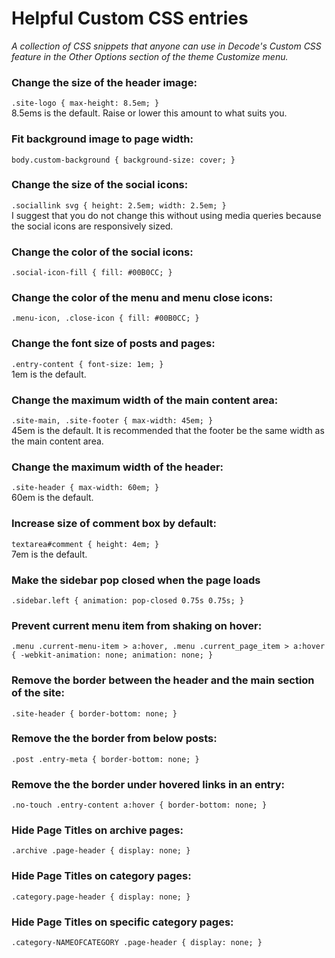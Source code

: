# Helpful Custom CSS entries
*A collection of CSS snippets that anyone can use in Decode's Custom CSS feature in the Other Options section of the theme Customize menu.*

### Change the size of the header image:
`.site-logo { max-height: 8.5em; }`<br>
8.5ems is the default. Raise or lower this amount to what suits you.

### Fit background image to page width:
`body.custom-background { background-size: cover; }`

### Change the size of the social icons:
`.sociallink svg { height: 2.5em; width: 2.5em; }`<br>
I suggest that you do not change this without using media queries because the social icons are responsively sized.

### Change the color of the social icons:
`.social-icon-fill { fill: #00B0CC; }`

### Change the color of the menu and menu close icons:
`.menu-icon, .close-icon { fill: #00B0CC; }`

### Change the font size of posts and pages:
`.entry-content { font-size: 1em; }`<br>
1em is the default.

### Change the maximum width of the main content area:
`.site-main, .site-footer { max-width: 45em; }`<br>
45em is the default. It is recommended that the footer be the same width as the main content area.

### Change the maximum width of the header:
`.site-header { max-width: 60em; }`<br>
60em is the default.

### Increase size of comment box by default:
`textarea#comment { height: 4em; }`<br>
7em is the default.

### Make the sidebar pop closed when the page loads
`.sidebar.left {
	animation: pop-closed 0.75s 0.75s;
}`

### Prevent current menu item from shaking on hover:
`.menu .current-menu-item > a:hover,
.menu .current_page_item > a:hover {
	-webkit-animation: none;
	animation: none;
}`

### Remove the border between the header and the main section of the site:
`.site-header { border-bottom: none; }`

### Remove the the border from below posts:
`.post .entry-meta { border-bottom: none; }`

### Remove the the border under hovered links in an entry:
`.no-touch .entry-content a:hover { border-bottom: none; }`

### Hide Page Titles on archive pages:
`.archive .page-header { display: none; }`

### Hide Page Titles on category pages:
`.category.page-header { display: none; }`

### Hide Page Titles on specific category pages:
`.category-NAMEOFCATEGORY .page-header { display: none; }`

